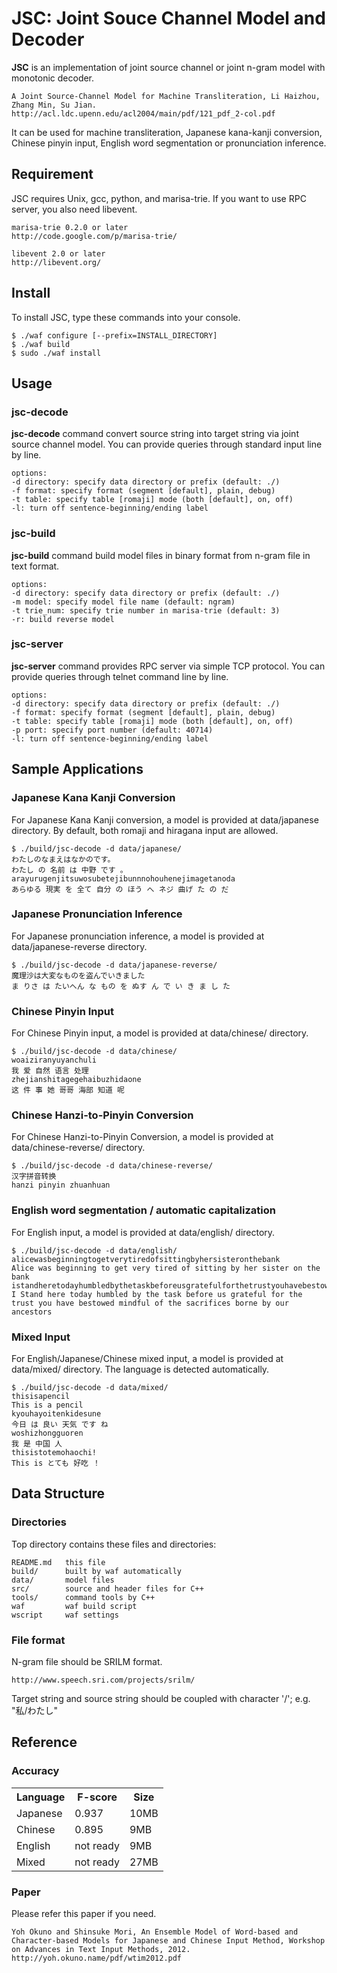 JSC: Joint Souce Channel Model and Decoder
===

**JSC** is an implementation of joint source channel or joint n-gram model with monotonic decoder.

    A Joint Source-Channel Model for Machine Transliteration, Li Haizhou, Zhang Min, Su Jian.
    http://acl.ldc.upenn.edu/acl2004/main/pdf/121_pdf_2-col.pdf

It can be used for machine transliteration, Japanese kana-kanji conversion, Chinese pinyin input, English word segmentation or pronunciation inference.

Requirement
---

JSC requires Unix, gcc, python, and marisa-trie. If you want to use RPC server, you also need libevent.

    marisa-trie 0.2.0 or later
    http://code.google.com/p/marisa-trie/

    libevent 2.0 or later
    http://libevent.org/

Install
---

To install JSC, type these commands into your console.

    $ ./waf configure [--prefix=INSTALL_DIRECTORY]
    $ ./waf build
    $ sudo ./waf install

Usage
---

### jsc-decode

**jsc-decode** command convert source string into target string via joint source channel model.
You can provide queries through standard input line by line.

    options:
    -d directory: specify data directory or prefix (default: ./)
    -f format: specify format (segment [default], plain, debug)
    -t table: specify table [romaji] mode (both [default], on, off)
    -l: turn off sentence-beginning/ending label

### jsc-build

**jsc-build** command build model files in binary format from n-gram file in text format.

    options:
    -d directory: specify data directory or prefix (default: ./)
    -m model: specify model file name (default: ngram)
    -t trie_num: specify trie number in marisa-trie (default: 3)
    -r: build reverse model

### jsc-server

**jsc-server** command provides RPC server via simple TCP protocol.
You can provide queries through telnet command line by line.

    options:
    -d directory: specify data directory or prefix (default: ./)
    -f format: specify format (segment [default], plain, debug)
    -t table: specify table [romaji] mode (both [default], on, off)
    -p port: specify port number (default: 40714)
    -l: turn off sentence-beginning/ending label

Sample Applications
---

### Japanese Kana Kanji Conversion

For Japanese Kana Kanji conversion, a model is provided at data/japanese directory. By default, both romaji and hiragana input are allowed.

    $ ./build/jsc-decode -d data/japanese/
    わたしのなまえはなかのです。
    わたし の 名前 は 中野 です 。
    arayurugenjitsuwosubetejibunnnohouhenejimagetanoda
    あらゆる 現実 を 全て 自分 の ほう へ ネジ 曲げ た の だ

### Japanese Pronunciation Inference

For Japanese pronunciation inference, a model is provided at data/japanese-reverse directory.

    $ ./build/jsc-decode -d data/japanese-reverse/
    魔理沙は大変なものを盗んでいきました
    ま りさ は たいへん な もの を ぬす ん で い き ま し た

### Chinese Pinyin Input

For Chinese Pinyin input, a model is provided at data/chinese/ directory.

    $ ./build/jsc-decode -d data/chinese/
    woaiziranyuyanchuli
    我 爱 自然 语言 处理
    zhejianshitagegehaibuzhidaone
    这 件 事 她 哥哥 海部 知道 呢

### Chinese Hanzi-to-Pinyin Conversion

For Chinese Hanzi-to-Pinyin Conversion, a model is provided at data/chinese-reverse/ directory.

    $ ./build/jsc-decode -d data/chinese-reverse/
    汉字拼音转换
    hanzi pinyin zhuanhuan 

### English word segmentation / automatic capitalization

For English input, a model is provided at data/english/ directory.

    $ ./build/jsc-decode -d data/english/
    alicewasbeginningtogetverytiredofsittingbyhersisteronthebank
    Alice was beginning to get very tired of sitting by her sister on the bank
    istandheretodayhumbledbythetaskbeforeusgratefulforthetrustyouhavebestowedmindfulofthesacrificesbornebyourancestors
    I Stand here today humbled by the task before us grateful for the trust you have bestowed mindful of the sacrifices borne by our ancestors 

### Mixed Input

For English/Japanese/Chinese mixed input, a model is provided at data/mixed/ directory. The language is detected automatically.

    $ ./build/jsc-decode -d data/mixed/
    thisisapencil
    This is a pencil
    kyouhayoitenkidesune
    今日 は 良い 天気 です ね
    woshizhongguoren
    我 是 中国 人
    thisistotemohaochi!
    This is とても 好吃 ！

Data Structure
---

### Directories

Top directory contains these files and directories:

    README.md   this file
    build/      built by waf automatically
    data/       model files
    src/        source and header files for C++
    tools/      command tools by C++
    waf         waf build script
    wscript     waf settings

### File format

N-gram file should be SRILM format.

    http://www.speech.sri.com/projects/srilm/

Target string and source string should be coupled with character '/'; e.g. "私/わたし"

Reference
---

### Accuracy

<table>
<tr><th>Language</th><th>F-score</th><th>Size</th></tr>
<tr><td>Japanese</td><td>0.937</td><td>10MB</td></tr>
<tr><td>Chinese</td><td>0.895</td><td>9MB</td></tr>
<tr><td>English</td><td>not ready</td><td>9MB</td></tr>
<tr><td>Mixed</td><td>not ready</td><td>27MB</td></tr>
</table>

### Paper

Please refer this paper if you need.

    Yoh Okuno and Shinsuke Mori, An Ensemble Model of Word-based and Character-based Models for Japanese and Chinese Input Method, Workshop on Advances in Text Input Methods, 2012.
    http://yoh.okuno.name/pdf/wtim2012.pdf

